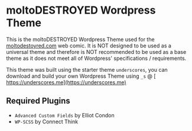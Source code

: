 # moltoDESTROYED Wordpress Theme

This is the moltoDESTROYED Wordpress Theme used for the [moltodestoyred.com](https://moltodestroyed.com) web comic.  It is NOT designed to be used as a universal theme and therefore is NOT recommended to be used as a base theme as it does not meet all of Wordpress' specifications / requirements.

This theme was built using the starter theme `underscores`, you can download and build your own Wordpress Theme using `_s` @ [ https://underscores.me](https://underscores.me)

## Required Plugins

* `Advanced Custom Fields` by Elliot Condon
* `WP-SCSS` by Connect Think

